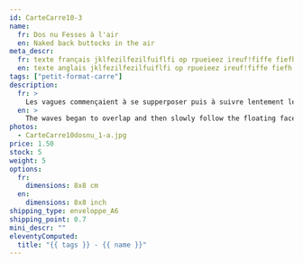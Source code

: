```yaml
---
id: CarteCarre10-3
name:
  fr: Dos nu Fesses à l'air
  en: Naked back buttocks in the air
meta_descr:
  fr: texte français jklfezilfezilfuiflfi op rpueieez ireuf!fiffe fiefh hfhslfhsfh dfhds fdsfdsifdshfids
  en: texte anglais jklfezilfezilfuiflfi op rpueieez ireuf!fiffe fiefh hfhslfhsfh dfhds fdsfdsifdshfids
tags: ["petit-format-carre"]
description:
  fr: >
    Les vagues commençaient à se supperposer puis à suivre lentement les visages ou corps flottants, ci et là puis doucement un dos est apparu laissant découvrir un rose nappé de créatures peuplant des fesses. Peinture acrylique sur carton
  en: >
    The waves began to overlap and then slowly follow the floating faces or bodies, here and there then slowly a back appeared revealing a pink covered with creatures populating buttocks. Acrylic painting on cardboard
photos:
  - CarteCarre10dosnu_1-a.jpg
price: 1.50
stock: 5
weight: 5
options:
  fr:
    dimensions: 8x8 cm
  en:
    dimensions: 8x8 inch
shipping_type: enveloppe_A6
shipping_point: 0.7
mini_descr: ""
eleventyComputed:
  title: "{{ tags }} - {{ name }}"
---
```


